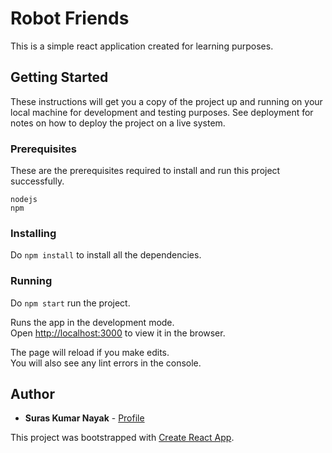 # Robot Friends

This is a simple react application created for learning purposes.

## Getting Started

These instructions will get you a copy of the project up and running on your local machine for development and testing purposes. See deployment for notes on how to deploy the project on a live system.

### Prerequisites

These are the prerequisites required to install and run this project successfully.

```
nodejs
npm
```

### Installing

Do `npm install` to install all the dependencies.

### Running

Do `npm start` run the project.

Runs the app in the development mode.<br>
Open [http://localhost:3000](http://localhost:3000) to view it in the browser.

The page will reload if you make edits.<br>
You will also see any lint errors in the console.

## Author

* **Suras Kumar Nayak** - [Profile](https://github.com/surasnayak)


This project was bootstrapped with [Create React App](https://github.com/facebook/create-react-app).


